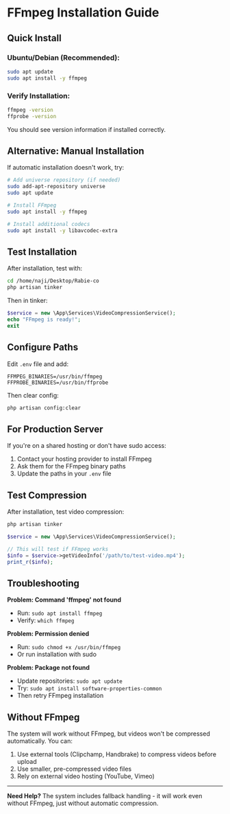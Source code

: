 # FFmpeg Installation Guide

## Quick Install

### Ubuntu/Debian (Recommended):
```bash
sudo apt update
sudo apt install -y ffmpeg
```

### Verify Installation:
```bash
ffmpeg -version
ffprobe -version
```

You should see version information if installed correctly.

## Alternative: Manual Installation

If automatic installation doesn't work, try:

```bash
# Add universe repository (if needed)
sudo add-apt-repository universe
sudo apt update

# Install FFmpeg
sudo apt install -y ffmpeg

# Install additional codecs
sudo apt install -y libavcodec-extra
```

## Test Installation

After installation, test with:
```bash
cd /home/naji/Desktop/Rabie-co
php artisan tinker
```

Then in tinker:
```php
$service = new \App\Services\VideoCompressionService();
echo "FFmpeg is ready!";
exit
```

## Configure Paths

Edit `.env` file and add:
```env
FFMPEG_BINARIES=/usr/bin/ffmpeg
FFPROBE_BINARIES=/usr/bin/ffprobe
```

Then clear config:
```bash
php artisan config:clear
```

## For Production Server

If you're on a shared hosting or don't have sudo access:
1. Contact your hosting provider to install FFmpeg
2. Ask them for the FFmpeg binary paths
3. Update the paths in your `.env` file

## Test Compression

After installation, test video compression:
```bash
php artisan tinker
```

```php
$service = new \App\Services\VideoCompressionService();

// This will test if FFmpeg works
$info = $service->getVideoInfo('/path/to/test-video.mp4');
print_r($info);
```

## Troubleshooting

**Problem: Command 'ffmpeg' not found**
- Run: `sudo apt install ffmpeg`
- Verify: `which ffmpeg`

**Problem: Permission denied**
- Run: `sudo chmod +x /usr/bin/ffmpeg`
- Or run installation with sudo

**Problem: Package not found**
- Update repositories: `sudo apt update`
- Try: `sudo apt install software-properties-common`
- Then retry FFmpeg installation

## Without FFmpeg

The system will work without FFmpeg, but videos won't be compressed automatically. You can:
1. Use external tools (Clipchamp, Handbrake) to compress videos before upload
2. Use smaller, pre-compressed video files
3. Rely on external video hosting (YouTube, Vimeo)

---

**Need Help?** The system includes fallback handling - it will work even without FFmpeg, just without automatic compression.

